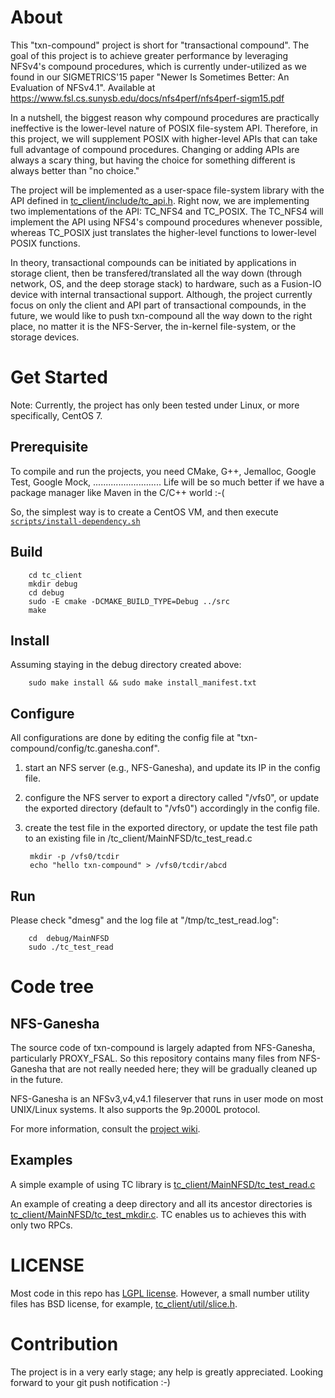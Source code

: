 About
=====
This "txn-compound" project is short for "transactional compound".  The goal of
this project is to achieve greater performance by leveraging NFSv4's compound
procedures, which is currently under-utilized as we found in our SIGMETRICS'15
paper "Newer Is Sometimes Better: An Evaluation of NFSv4.1". Available at
https://www.fsl.cs.sunysb.edu/docs/nfs4perf/nfs4perf-sigm15.pdf

In a nutshell, the biggest reason why compound procedures are practically
ineffective is the lower-level nature of POSIX file-system API.  Therefore, in
this project, we will supplement POSIX with higher-level APIs that can take
full advantage of compound procedures.  Changing or adding APIs are always a
scary thing, but having the choice for something different is always better
than "no choice."

The project will be implemented as a user-space file-system library with the
API defined in [tc_client/include/tc_api.h](tc_client/include/tc_api.h).  Right
now, we are implementing two implementations of the API: TC_NFS4 and TC_POSIX.
The TC_NFS4 will implement the API using NFS4's compound procedures whenever
possible, whereas TC_POSIX just translates the higher-level functions to
lower-level POSIX functions.

In theory, transactional compounds can be initiated by applications in storage
client, then be transfered/translated all the way down (through network, OS, and
the deep storage stack) to hardware, such as a Fusion-IO device with internal
transactional support.  Although, the project currently focus on only the
client and API part of transactional compounds, in the future, we would like to
push txn-compound all the way down to the right place, no matter it is the
NFS-Server, the in-kernel file-system, or the storage devices.

Get Started
===========
Note: Currently, the project has only been tested under Linux, or more
specifically, CentOS 7.

Prerequisite
------------
To compile and run the projects, you need CMake, G++, Jemalloc, Google Test,
Google Mock, ........................... Life will be so much better if we
have a package manager like Maven in the C/C++ world :-(

So, the simplest way is to create a CentOS VM, and then execute
[`scripts/install-dependency.sh`](scripts/install-dependency.sh)

Build
-----

        cd tc_client
        mkdir debug
        cd debug
        sudo -E cmake -DCMAKE_BUILD_TYPE=Debug ../src
        make

Install
-------
Assuming staying in the debug directory created above:

        sudo make install && sudo make install_manifest.txt

Configure
---------
All configurations are done by editing the config file at
"txn-compound/config/tc.ganesha.conf".

1. start an NFS server (e.g., NFS-Ganesha), and update its IP in the config
   file.

2. configure the NFS server to export a directory called "/vfs0", or update the
   exported directory (default to "/vfs0") accordingly in the config file.

3. create the test file in the exported directory, or update the test file path
   to an existing file in <txn-compound>/tc_client/MainNFSD/tc_test_read.c

        mkdir -p /vfs0/tcdir
        echo "hello txn-compound" > /vfs0/tcdir/abcd

Run
---
Please check "dmesg" and the log file at "/tmp/tc_test_read.log":

        cd  debug/MainNFSD
        sudo ./tc_test_read


Code tree
=========

NFS-Ganesha
-----------
The source code of txn-compound is largely adapted from NFS-Ganesha,
particularly PROXY_FSAL.  So this repository contains many files from
NFS-Ganesha that are not really needed here; they will be gradually cleaned up
in the future.

NFS-Ganesha is an NFSv3,v4,v4.1 fileserver that runs in user mode on most
UNIX/Linux systems.  It also supports the 9p.2000L protocol.

For more information, consult the [project wiki](https://github.com/nfs-ganesha/nfs-ganesha/wiki).

Examples
--------
A simple example of using TC library is
[tc_client/MainNFSD/tc_test_read.c](tc_client/MainNFSD/tc_test_read.c)

An example of creating a deep directory and all its ancestor directories is
[tc_client/MainNFSD/tc_test_mkdir.c](tc_client/MainNFSD/tc_test_mkdir.c).  TC
enables us to achieves this with only two RPCs.


LICENSE
=======
Most code in this repo has [LGPL license](tc_client/LICENSE.txt).  However, a
small number utility files has BSD license, for example,
[tc_client/util/slice.h](tc_client/util/slice.h).

Contribution
============
The project is in a very early stage; any help is greatly appreciated.
Looking forward to your git push notification :-)
